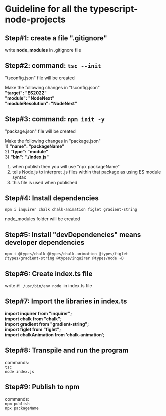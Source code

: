 # Guideline for all the typescript-node-projects
 
 ## Step#1: create a file ".gitignore"
 write **node_modules** in .gitignore file

 ## Step#2: command: ```tsc --init```
 "tsconfig.json" file will be created
 
 Make the following changes in "tsconfig.json"  
    **"target": "ES2022"**    
    **"module": "NodeNext"**  
    **"moduleResolution": "NodeNext"**  

## Step#3: command: ```npm init -y```
 "package.json" file will be created
   
Make the following changes in "package.json"   
    1)  **"name": "packageName"**   
    2)  **"type": "module"**         
    3)  **"bin": "./index.js"**     
1) when publish then you will use "npx packageName"
2) tells Node.js to interpret .js files within that package as using ES module syntax
3) this file is used when published

## Step#4: Install dependencies
    npm i inquirer chalk chalk-animation figlet gradient-string
    
node_modules folder will be created

## Step#5:  Install "devDependencies" means developer dependencies
    npm i @types/chalk @types/chalk-animation @types/figlet @types/gradient-string @types/inquirer @types/node -D

## Step#6: Create index.ts file
write ```#! /usr/bin/env node ```in index.ts file

## Step#7: Import the libraries in index.ts
**import inquirer from "inquirer";**      
**import chalk from "chalk";**  
**import gradient from "gradient-string";**  
**import figlet from "figlet";**  
**import chalkAnimation from 'chalk-animation';**

## Step#8: Transpile and run the program
commands:   
```tsc  ```  
```node index.js```

## Step#9: Publish to npm
commands:  
``` npm publish  ```  
```npx packageName  ```
